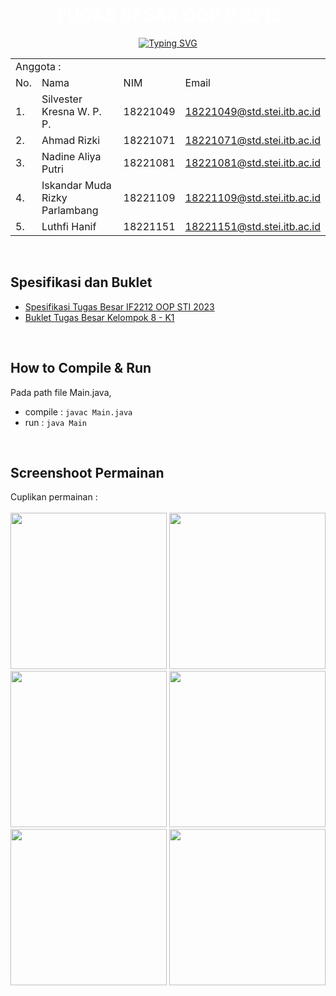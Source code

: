 <!-- # IF2212_TB_08
Tugas Besar OOP IF2212 
<br>Kelompok 08</br>

<table>
    <tr>
        <td colspan=3 align="left">Contributors :</td>
    </tr>
    <tr>
        <td>No.</td>
        <td>Nama</td>
        <td>NIM</td>
    </tr>
    <tr>
        <td>1.</td>
        <td>Silvester Kresna W. P. P.</td>
        <td>18221049</td>
    </tr>
    <tr>
        <td>2.</td>
        <td>Ahmad Rizki</td>
        <td>18221071</td>
    </tr>
    <tr>
        <td>3.</td>
        <td>Nadine Aliya Putri</td>
        <td>18221081</td>
    </tr>
    <tr>
        <td>4.</td>
        <td>Iskandar Muda Rizky Parlambang</td>
        <td>18221109</td>
    </tr>
    <tr>
        <td>5.</td>
        <td>Luthfi Hanif</td>
        <td>18221151</td>
    </tr>
</table>

**Asisten** : Afif Fahreza

**How to Compile & Run:**
<br>Pada path file Main.java,</br>
- compile : `javac Main.java`</br>
- run : `java Main` -->


<p align="center">
    <h1 align="center">
      <span style="color: white; font-weight: bold;">TUGAS BESAR OOP IF2212</span>
    </h1>
</p>
<p align="center">
  <!-- Typing SVG by DenverCoder1 - https://github.com/DenverCoder1/readme-typing-svg -->
<a href="https://git.io/typing-svg"><img src="https://readme-typing-svg.demolab.com?font=Fira+Code&pause=1000&color=F787B1&center=true&vCenter=true&width=435&lines=Kelompok+8+-+K1;Sistem+dan+Teknologi+Informasi" alt="Typing SVG" /></a>
</p>
<!-- Social icons section
<p align="center">
    <a href="https://twitter.com/mrsybnn"><img width="32px" alt="Twitter" title="Twitter" src="https://i.imgur.com/OXZM1L6.png"/></a>
  &#8287;&#8287;&#8287;&#8287;&#8287;
     <a href="https://www.instagram.com/mrsybn_/"><img width="30px" src="https://www.linkpicture.com/q/instagram-48.png" type="image"></a>
  &#8287;&#8287;&#8287;&#8287;&#8287;
  <a href="https://www.linkedin.com/in/mrsyaban"><img width="32px" src="https://www.linkpicture.com/q/linkedin-3-48.png" type="image"></a>
</p> -->
<p align="center"> 
<table>
    <tr>
        <td colspan=4 align="left">Anggota :</td>
    </tr>
    <tr>
        <td>No.</td>
        <td>Nama</td>
        <td>NIM</td>
        <td>Email</td>
    </tr>
    <tr>
        <td>1.</td>
        <td>Silvester Kresna W. P. P.</td>
        <td>18221049</td>
        <td><a href="mailto:18221049@std.stei.itb.ac.id">18221049@std.stei.itb.ac.id</a></td>
    </tr>
    <tr>
        <td>2.</td>
        <td>Ahmad Rizki</td>
        <td>18221071</td>
        <td><a href="mailto:18221071@std.stei.itb.ac.id">18221071@std.stei.itb.ac.id</a></td>
    </tr>
    <tr>
        <td>3.</td>
        <td>Nadine Aliya Putri</td>
        <td>18221081</td>
        <td><a href="mailto:18221081@std.stei.itb.ac.id">18221081@std.stei.itb.ac.id</a></td>
    </tr>
    <tr>
        <td>4.</td>
        <td>Iskandar Muda Rizky Parlambang</td>
        <td>18221109</td>
        <td><a href="mailto:18221109@std.stei.itb.ac.id">18221109@std.stei.itb.ac.id</a></td>
    </tr>
    <tr>
        <td>5.</td>
        <td>Luthfi Hanif</td>
        <td>18221151</td>
        <td><a href="mailto:18221151@std.stei.itb.ac.id">18221151@std.stei.itb.ac.id</a></td>
    </tr>
</table>
 </p>

<br>

## **Spesifikasi dan Buklet**
- [Spesifikasi Tugas Besar IF2212 OOP STI 2023](https://docs.google.com/document/d/1NOLD-QEy8csPCbS-QpMsCVSS3dt6499Q/edit#)
- [Buklet Tugas Besar Kelompok 8 - K1](https://www.canva.com/design/DAFgVCme00I/k9AoZIstxvDQOB3LF10RBA/view?utm_content=DAFgVCme00I&utm_campaign=designshare&utm_medium=link&utm_source=publishsharelink)

<br>

## **How to Compile & Run**

Pada path file Main.java,</br>
- compile : `javac Main.java`</br>
- run : `java Main`

<br>

## **Screenshoot Permainan**
Cuplikan permainan : 
<br></br>
<img src='https://user-images.githubusercontent.com/88937716/236494870-03ac10dd-7c5d-4db7-8e5e-7ae3bccefbe8.png' width='250' style="display: inline-block;">
<img src='https://user-images.githubusercontent.com/88937716/236494866-7e7336c7-c177-4a5d-b5fa-ea047e045707.png' width='250' style="display: inline-block;">
<img src='https://user-images.githubusercontent.com/88937716/236502459-f34207e2-6b6f-4923-91a5-9a7f1167414b.png' width='250' style="display: inline-block;">
<img src='https://user-images.githubusercontent.com/88937716/236494851-c1d285d2-c77d-4666-ba88-b01fcc707d7f.png' width='250' style="display: inline-block;">
<img src='https://user-images.githubusercontent.com/88937716/236494858-4c82a61b-b7fc-4b48-9230-ea603dc06261.png' width='250' style="display: inline-block;">
<img src='https://user-images.githubusercontent.com/88937716/236494862-9bd343b7-be48-4d4f-b12e-d6736b102ab0.png' width='250' style="display: inline-block;">


